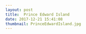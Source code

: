 ```yaml
---
layout: post
title:  Prince Edward Island
date: 2017-12-21 15:41:08
thumbnail: PrinceEdwardIsland.jpg
---
```

